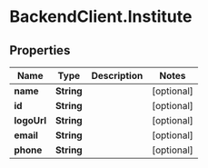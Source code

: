 # BackendClient.Institute

## Properties

Name | Type | Description | Notes
------------ | ------------- | ------------- | -------------
**name** | **String** |  | [optional] 
**id** | **String** |  | [optional] 
**logoUrl** | **String** |  | [optional] 
**email** | **String** |  | [optional] 
**phone** | **String** |  | [optional] 


